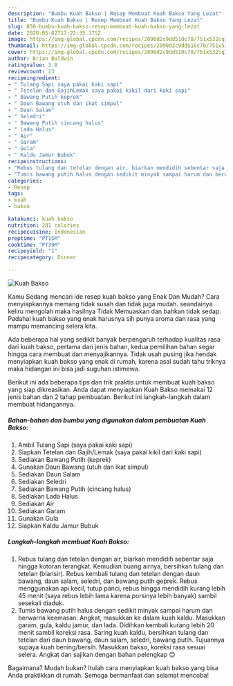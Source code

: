 ```yaml
---
description: "Bumbu Kuah Bakso | Resep Membuat Kuah Bakso Yang Lezat"
title: "Bumbu Kuah Bakso | Resep Membuat Kuah Bakso Yang Lezat"
slug: 850-bumbu-kuah-bakso-resep-membuat-kuah-bakso-yang-lezat
date: 2020-05-02T17:22:35.375Z
image: https://img-global.cpcdn.com/recipes/2090d2c9dd510c78/751x532cq70/kuah-bakso-foto-resep-utama.jpg
thumbnail: https://img-global.cpcdn.com/recipes/2090d2c9dd510c78/751x532cq70/kuah-bakso-foto-resep-utama.jpg
cover: https://img-global.cpcdn.com/recipes/2090d2c9dd510c78/751x532cq70/kuah-bakso-foto-resep-utama.jpg
author: Brian Baldwin
ratingvalue: 3.8
reviewcount: 13
recipeingredient:
- " Tulang Sapi saya pakai kaki sapi"
- " Tetelan dan GajihLemak saya pakai kikil dari kaki sapi"
- " Bawang Putih keprek"
- " Daun Bawang utuh dan ikat simpul"
- " Daun Salam"
- " Seledri"
- " Bawang Putih cincang halus"
- " Lada Halus"
- " Air"
- " Garam"
- " Gula"
- " Kaldu Jamur Bubuk"
recipeinstructions:
- "Rebus tulang dan tetelan dengan air, biarkan mendidih sebentar saja hingga kotoran terangkat. Kemudian buang airnya, bersihkan tulang dan tetelan (blansir). Rebus kembali tulang dan tetelan dengan daun bawang, daun salam, seledri, dan bawang putih geprek. Rebus menggunakan api kecil, tutup panci, rebus hingga mendidih kurang lebih 45 menit (saya rebus lebih lama karena porsinya lebih banyak) sambil sesekali diaduk."
- "Tumis bawang putih halus dengan sedikit minyak sampai harum dan berwarna keemasan. Angkat, masukkan ke dalam kuah kaldu. Masukkan garam, gula, kaldu jamur, dan lada. Didihkan kembali kurang lebih 20 menit sambil koreksi rasa. Saring kuah kaldu, bersihkan tulang dan tetelan dari daun bawang, daun salam, seledri, bawang putih. Tujuannya supaya kuah bening/bersih. Masukkan bakso, koreksi rasa sesuai selera. Angkat dan sajikan dengan bahan pelengkap 😊"
categories:
- Resep
tags:
- kuah
- bakso

katakunci: kuah bakso 
nutrition: 281 calories
recipecuisine: Indonesian
preptime: "PT15M"
cooktime: "PT39M"
recipeyield: "1"
recipecategory: Dinner

---
```



![Kuah Bakso](https://img-global.cpcdn.com/recipes/2090d2c9dd510c78/751x532cq70/kuah-bakso-foto-resep-utama.jpg)

Kamu Sedang mencari ide resep kuah bakso yang Enak Dan Mudah? Cara menyiapkannya memang tidak susah dan tidak juga mudah. seandainya keliru mengolah maka hasilnya Tidak Memuaskan dan bahkan tidak sedap. Padahal kuah bakso yang enak harusnya sih punya aroma dan rasa yang mampu memancing selera kita.



Ada beberapa hal yang sedikit banyak berpengaruh terhadap kualitas rasa dari kuah bakso, pertama dari jenis bahan, kedua pemilihan bahan segar hingga cara membuat dan menyajikannya. Tidak usah pusing jika hendak menyiapkan kuah bakso yang enak di rumah, karena asal sudah tahu triknya maka hidangan ini bisa jadi suguhan istimewa.


Berikut ini ada beberapa tips dan trik praktis untuk membuat kuah bakso yang siap dikreasikan. Anda dapat menyiapkan Kuah Bakso memakai 12 jenis bahan dan 2 tahap pembuatan. Berikut ini langkah-langkah dalam membuat hidangannya.

<!--inarticleads1-->

##### Bahan-bahan dan bumbu yang digunakan dalam pembuatan Kuah Bakso:

1. Ambil  Tulang Sapi (saya pakai kaki sapi)
1. Siapkan  Tetelan dan Gajih/Lemak (saya pakai kikil dari kaki sapi)
1. Sediakan  Bawang Putih (keprek)
1. Gunakan  Daun Bawang (utuh dan ikat simpul)
1. Sediakan  Daun Salam
1. Sediakan  Seledri
1. Sediakan  Bawang Putih (cincang halus)
1. Sediakan  Lada Halus
1. Sediakan  Air
1. Sediakan  Garam
1. Gunakan  Gula
1. Siapkan  Kaldu Jamur Bubuk




<!--inarticleads2-->

##### Langkah-langkah membuat Kuah Bakso:

1. Rebus tulang dan tetelan dengan air, biarkan mendidih sebentar saja hingga kotoran terangkat. Kemudian buang airnya, bersihkan tulang dan tetelan (blansir). Rebus kembali tulang dan tetelan dengan daun bawang, daun salam, seledri, dan bawang putih geprek. Rebus menggunakan api kecil, tutup panci, rebus hingga mendidih kurang lebih 45 menit (saya rebus lebih lama karena porsinya lebih banyak) sambil sesekali diaduk.
1. Tumis bawang putih halus dengan sedikit minyak sampai harum dan berwarna keemasan. Angkat, masukkan ke dalam kuah kaldu. Masukkan garam, gula, kaldu jamur, dan lada. Didihkan kembali kurang lebih 20 menit sambil koreksi rasa. Saring kuah kaldu, bersihkan tulang dan tetelan dari daun bawang, daun salam, seledri, bawang putih. Tujuannya supaya kuah bening/bersih. Masukkan bakso, koreksi rasa sesuai selera. Angkat dan sajikan dengan bahan pelengkap 😊




Bagaimana? Mudah bukan? Itulah cara menyiapkan kuah bakso yang bisa Anda praktikkan di rumah. Semoga bermanfaat dan selamat mencoba!

